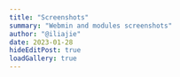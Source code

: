 ```yaml
---
title: "Screenshots"
summary: "Webmin and modules screenshots"
author: "@iliajie"
date: 2023-01-28
hideEditPost: true
loadGallery: true
---
```


